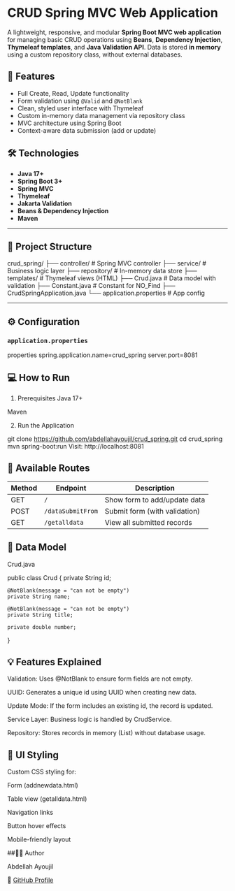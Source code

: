 # CRUD Spring MVC Web Application

A lightweight, responsive, and modular **Spring Boot MVC web application** for managing basic CRUD operations using **Beans**, **Dependency Injection**, **Thymeleaf templates**, and **Java Validation API**. Data is stored **in memory** using a custom repository class, without external databases.

## 🚀 Features

- Full Create, Read, Update functionality
- Form validation using `@Valid` and `@NotBlank`
- Clean, styled user interface with Thymeleaf
- Custom in-memory data management via repository class
- MVC architecture using Spring Boot
- Context-aware data submission (add or update)

## 🛠️ Technologies

- **Java 17+**
- **Spring Boot 3+**
- **Spring MVC**
- **Thymeleaf**
- **Jakarta Validation**
- **Beans & Dependency Injection**
- **Maven**

---

## 📁 Project Structure

crud_spring/
├── controller/ # Spring MVC controller
├── service/ # Business logic layer
├── repository/ # In-memory data store
├── templates/ # Thymeleaf views (HTML)
├── Crud.java # Data model with validation
├── Constant.java # Constant for NO_Find
├── CrudSpringApplication.java
└── application.properties # App config



---

## ⚙️ Configuration

### `application.properties`

properties
spring.application.name=crud_spring
server.port=8081


## 💻 How to Run
1. Prerequisites
Java 17+

Maven

2. Run the Application

git clone https://github.com/abdellahayoujil/crud_spring.git
cd crud_spring
mvn spring-boot:run
Visit: http://localhost:8081


## 🔄 Available Routes
| Method | Endpoint          | Description                   |
| ------ | ----------------- | ----------------------------- |
| GET    | `/`               | Show form to add/update data  |
| POST   | `/dataSubmitFrom` | Submit form (with validation) |
| GET    | `/getalldata`     | View all submitted records    |


## 📂 Data Model
Crud.java

public class Crud {
    private String id;

    @NotBlank(message = "can not be empty")
    private String name;

    @NotBlank(message = "can not be empty")
    private String title;

    private double number;
}


## 💡 Features Explained

Validation: Uses @NotBlank to ensure form fields are not empty.

UUID: Generates a unique id using UUID when creating new data.

Update Mode: If the form includes an existing id, the record is updated.

Service Layer: Business logic is handled by CrudService.

Repository: Stores records in memory (List<Crud>) without database usage.


## 🎨 UI Styling

Custom CSS styling for:

Form (addnewdata.html)

Table view (getalldata.html)

Navigation links

Button hover effects

Mobile-friendly layout


##🧑‍💻 Author

Abdellah Ayoujil

🔗 [GitHub Profile](https://github.com/abdellahayoujil)


